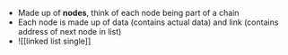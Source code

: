- Made up of **nodes**, think of each node being part of a chain
- Each node is made up of data (contains actual data) and link (contains address of next node in list)
- ![[linked list single]]

